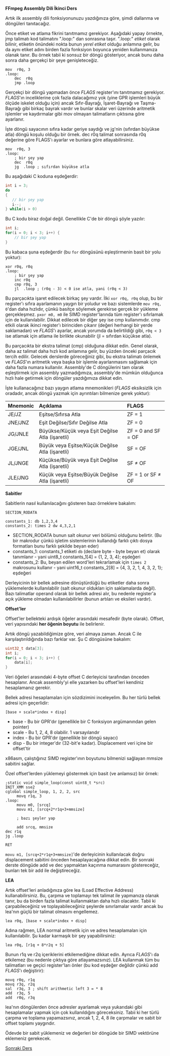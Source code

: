 **FFmpeg Assembly Dili İkinci Ders**

Artık ilk assembly dili fonksiyonunuzu yazdığınıza göre, şimdi dallanma ve döngüleri tanıtacağız.

Önce etiket ve atlama fikrini tanıtmamız gerekiyor. Aşağıdaki yapay örnekte, jmp talimatı kod talimatını ".loop:" dan sonrasına taşır. ".loop:" *etiket* olarak bilinir, etiketin önündeki nokta bunun *yerel etiket* olduğu anlamına gelir, bu da aynı etiket adını birden fazla fonksiyon boyunca yeniden kullanmanıza olanak tanır. Bu örnek tabii ki sonsuz bir döngü gösteriyor, ancak bunu daha sonra daha gerçekçi bir şeye genişleteceğiz.

```assembly
mov  r0q, 3
.loop:
    dec  r0q
    jmp .loop
```

Gerçekçi bir döngü yapmadan önce *FLAGS* register'ını tanıtmamız gerekiyor. *FLAGS*'ın inceliklerine çok fazla dalacağımız yok (yine GPR işlemleri büyük ölçüde iskelet olduğu için) ancak Sıfır-Bayrağı, İşaret-Bayrağı ve Taşma-Bayrağı gibi birkaç bayrak vardır ve bunlar skalar veri üzerinde aritmetik işlemler ve kaydırmalar gibi mov olmayan talimatların çıktısına göre ayarlanır.

İşte döngü sayacının sıfıra kadar geriye saydığı ve jg'nin (sıfırdan büyükse atla) döngü koşulu olduğu bir örnek. dec r0q talimat sonrasında r0q değerine göre FLAGS'ı ayarlar ve bunlara göre atlayabilirsiniz.

```assembly
mov  r0q, 3
.loop:
    ; bir şey yap
    dec  r0q
    jg  .loop ; sıfırdan büyükse atla
```

Bu aşağıdaki C koduna eşdeğerdir:

```c
int i = 3;
do
{
   // bir şey yap
   i--;
} while(i > 0)
```

Bu C kodu biraz doğal değil. Genellikle C'de bir döngü şöyle yazılır:

```c
int i;
for(i = 0; i < 3; i++) {
    // bir şey yap
}
```

Bu kabaca şuna eşdeğerdir (bu ```for``` döngüsünü eşleştirmenin basit bir yolu yoktur):

```assembly
xor r0q, r0q
.loop:
    ; bir şey yap
    inc r0q
    cmp r0q, 3
    jl  .loop ; (r0q - 3) < 0 ise atla, yani (r0q < 3)
```

Bu parçacıkta işaret edilecek birkaç şey vardır. İlki ```xor r0q, r0q``` olup, bu bir register'ı sıfıra ayarlamanın yaygın bir yoludur ve bazı sistemlerde ```mov r0q, 0```'dan daha hızlıdır, çünkü basitçe söylemek gerekirse gerçek bir yükleme gerçekleşmez. ```pxor m0, m0``` ile SIMD register'larında tüm register'ı sıfırlamak için de kullanılabilir. Dikkat edilecek bir diğer şey ise cmp kullanımıdır. cmp etkili olarak ikinci register'ı birinciden çıkarır (değeri herhangi bir yerde saklamadan) ve *FLAGS*'ı ayarlar, ancak yorumda da belirtildiği gibi, ```r0q < 3``` ise atlamak için atlama ile birlikte okunabilir (jl = sıfırdan küçükse atla).

Bu parçacıkta bir ekstra talimat (cmp) olduğuna dikkat edin. Genel olarak, daha az talimat daha hızlı kod anlamına gelir, bu yüzden önceki parçacık tercih edilir. Gelecek derslerde göreceğiniz gibi, bu ekstra talimatı önlemek ve *FLAGS*'ın aritmetik veya başka bir işlemle ayarlanmasını sağlamak için daha fazla numara kullanılır. Assembly'de C döngülerini tam olarak eşleştirmek için assembly yazmadığımıza, assembly'de mümkün olduğunca hızlı hale getirmek için döngüler yazdığımıza dikkat edin.

İşte kullanacağınız bazı yaygın atlama mnemonikleri (*FLAGS* eksiksizlik için oradadır, ancak döngü yazmak için ayrıntıları bilmenize gerek yoktur):

| Mnemonic | Açıklama  | FLAGS |
| :---- | :---- | :---- |
| JE/JZ | Eşitse/Sıfırsa Atla | ZF = 1 |
| JNE/JNZ | Eşit Değilse/Sıfır Değilse Atla | ZF = 0 |
| JG/JNLE | Büyükse/Küçük veya Eşit Değilse Atla (işaretli) | ZF = 0 and SF = OF |
| JGE/JNL | Büyük veya Eşitse/Küçük Değilse Atla (işaretli) | SF = OF |
| JL/JNGE | Küçükse/Büyük veya Eşit Değilse Atla (işaretli) | SF ≠ OF |
| JLE/JNG | Küçük veya Eşitse/Büyük Değilse Atla (işaretli) | ZF = 1 or SF ≠ OF |

**Sabitler**

Sabitlerin nasıl kullanılacağını gösteren bazı örneklere bakalım:

```assembly
SECTION_RODATA

constants_1: db 1,2,3,4
constants_2: times 2 dw 4,3,2,1
```

* SECTION_RODATA bunun salt okunur veri bölümü olduğunu belirtir. (Bu bir makrodur çünkü işletim sistemlerinin kullandığı farklı çıktı dosya formatları bunu farklı şekilde beyan eder)
* constants_1: constants_1 etiketi ```db``` (declare byte - byte beyan et) olarak tanımlanır - yani uint8_t constants_1[4] = {1, 2, 3, 4}; eşdeğeri
* constants_2: Bu, beyan edilen word'leri tekrarlamak için ```times 2``` makrosunu kullanır - yani uint16_t constants_2[8] = {4, 3, 2, 1, 4, 3, 2, 1}; eşdeğeri

Derleyicinin bir bellek adresine dönüştürdüğü bu etiketler daha sonra yüklemelerde kullanılabilir (salt okunur oldukları için saklamalarda değil). Bazı talimatlar operand olarak bir bellek adresi alır, bu nedenle register'a açık yükleme olmadan kullanılabilirler (bunun artıları ve eksileri vardır).

**Offset'ler**

Offset'ler bellekteki ardışık öğeler arasındaki mesafedir (byte olarak). Offset, veri yapısındaki **her öğenin boyutu** ile belirlenir.

Artık döngü yazabildiğimize göre, veri almaya zaman. Ancak C ile karşılaştırıldığında bazı farklar var. Şu C döngüsüne bakalım:

```c
uint32_t data[3];
int i;
for(i = 0; i < 3; i++) {
    data[i];
}
```

Veri öğeleri arasındaki 4-byte offset C derleyicisi tarafından önceden hesaplanır. Ancak assembly'yi elle yazarken bu offset'leri kendiniz hesaplamanız gerekir.

Bellek adresi hesaplamaları için sözdizimini inceleyelim. Bu her türlü bellek adresi için geçerlidir:

```assembly
[base + scale*index + disp]
```

* base - Bu bir GPR'dır (genellikle bir C fonksiyon argümanından gelen pointer)
* scale - Bu 1, 2, 4, 8 olabilir. 1 varsayılandır
* index - Bu bir GPR'dır (genellikle bir döngü sayacı)
* disp - Bu bir integer'dır (32-bit'e kadar). Displacement veri içine bir offset'tir

x86asm, çalıştığınız SIMD register'ının boyutunu bilmenizi sağlayan mmsize sabitini sağlar.

Özel offset'lerden yüklemeyi göstermek için basit (ve anlamsız) bir örnek:

```assembly
;static void simple_loop(const uint8_t *src)
INIT_XMM sse2
cglobal simple_loop, 1, 2, 2, src
     movq r1q, 3
.loop:
     movu m0, [srcq]
     movu m1, [srcq+2*r1q+3+mmsize]

     ; bazı şeyler yap

     add srcq, mmsize
dec r1q
jg .loop

RET
```

```movu m1, [srcq+2*r1q+3+mmsize]```'de derleyicinin kullanılacak doğru displacement sabitini önceden hesaplayacağına dikkat edin. Bir sonraki derste döngüde add ve dec yapmaktan kaçınma numarasını göstereceğiz, bunları tek bir add ile değiştireceğiz.

**LEA**

Artık offset'leri anladığınıza göre lea (Load Effective Address) kullanabilirsiniz. Bu, çarpma ve toplamayı tek talimat ile yapmanıza olanak tanır, bu da birden fazla talimat kullanmaktan daha hızlı olacaktır. Tabii ki çarpabileceğiniz ve toplayabileceğiniz şeylerde sınırlamalar vardır ancak bu lea'nın güçlü bir talimat olmasını engellemez.

```assembly
lea r0q, [base + scale*index + disp]
```

Adına rağmen, LEA normal aritmetik için ve adres hesaplamaları için kullanılabilir. Şu kadar karmaşık bir şey yapabilirsiniz:

```assembly
lea r0q, [r1q + 8*r2q + 5]
```

Bunun r1q ve r2q içeriklerini etkilemediğine dikkat edin. Ayrıca *FLAGS*'ı da etkilemez (bu nedenle çıktıya göre atlayamazsınız). LEA kullanmak tüm bu talimatları ve geçici register'ları önler (bu kod eşdeğer değildir çünkü add *FLAGS*'ı değiştirir):

```assembly
movq r0q, r1q
movq r3q, r2q
sal  r3q, 3 ; shift arithmetic left 3 = * 8
add  r3q, 5
add  r0q, r3q
```

lea'nın döngülerden önce adresler ayarlamak veya yukarıdaki gibi hesaplamalar yapmak için çok kullanıldığını göreceksiniz. Tabii ki her türlü çarpma ve toplama yapamazsınız, ancak 1, 2, 4, 8 ile çarpmalar ve sabit bir offset toplamı yaygındır.

Ödevde bir sabit yüklemeniz ve değerleri bir döngüde bir SIMD vektörüne eklemeniz gerekecek.

[Sonraki Ders](../lesson_03/index.md)
